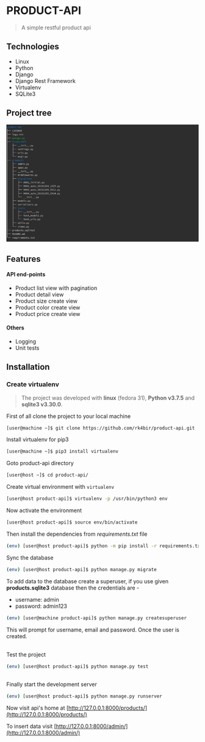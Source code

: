 # PRODUCT-API
> A simple restful product api


## Technologies
* Linux
* Python
* Django
* Django Rest Framework
* Virtualenv
* SQLite3


## Project tree
![project-tree](project-tree.png)


## Features

#### API end-points
* Product list view with pagination
* Product detail view 
* Product size create view
* Product color create view
* Product price create view

#### Others
* Logging
* Unit tests


## Installation


### Create virtualenv
> The project was developed with **linux** (fedora 31), **Python v3.7.5** and **sqlite3 v3.30.0**.

First of all clone the project to your local machine
```bash
[user@machine ~]$ git clone https://github.com/rk4bir/product-api.git
```

Install virtualenv for pip3
```bash
[user@machine ~]$ pip3 install virtualenv
```

Goto product-api directory
```bash
[user@host ~]$ cd product-api/
```

Create virtual environment with `virtualenv`
```bash
[user@host product-api]$ virtualenv -p /usr/bin/python3 env
```

Now activate the environment
```bash
[user@host product-api]$ source env/bin/activate
``` 

Then install the dependencies from *requirements.txt* file
```bash
(env) [user@host product-api]$ python -m pip install -r requirements.txt
```

Sync the database
```bash
(env) [user@host product-api]$ python manage.py migrate
``` 

To add data to the database create a superuser, if you use 
given **products.sqlite3** database then the credentials are -
* username: admin
* password: admin123
```bash
(env) [user@machine product-api]$ python manage.py createsuperuser
```
This will prompt for username, email and password. Once the user is created. 

\
Test the project
```bash
(env) [user@host product-api]$ python manage.py test
``` 

\
Finally start the development server
```bash
(env) [user@host product-api]$ python manage.py runserver
``` 

Now visit api's home at [http://127.0.0.1:8000/products/](http://127.0.0.1:8000/products/)

To insert data visit [http://127.0.0.1:8000/admin/](http://127.0.0.1:8000/admin/)

